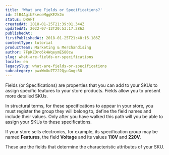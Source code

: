 ```yaml
---
title: 'What are Fields or Specifications?'
id: 2lB4AgibEseceMggKE2k2m
status: DRAFT
createdAt: 2018-01-25T21:39:01.344Z
updatedAt: 2022-07-12T20:53:17.286Z
publishedAt: 
firstPublishedAt: 2018-01-25T21:40:16.186Z
contentType: tutorial
productTeam: Marketing & Merchandising
author: 7FpKZ0rc6k4WqeymES80cw
slug: what-are-fields-or-specifications
locale: en
legacySlug: what-are-fields-or-specifications
subcategory: pwxWmUu7T222QyuGogs68
---
```


Fields (or Specifications) are properties that you can add to your SKUs to assign specific features to your store products. Fields allow you to present more detailed SKUs.

In structural terms, for these specifications to appear in your store, you must register the group they will belong to, define the field names and include their values. Only after you have walked this path will you be able to assign your SKUs to these specifications.

If your store sells electronics, for example, its specification group may be named __Features__, the field __Voltage__ and its values __110V__ and __220V__.

These are the fields that determine the characteristic attributes of your SKU.
